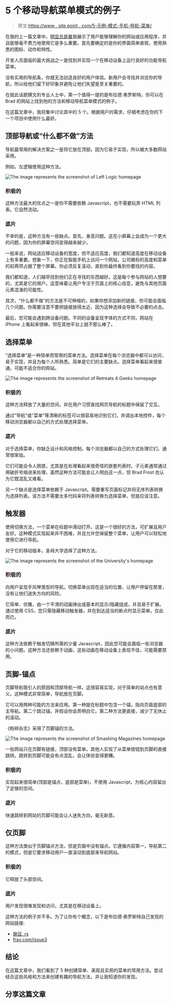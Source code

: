 # 5 个移动导航菜单模式的例子

> 原文:[https://www . site point . com/5-示例-模式-手机-导航-菜单/](https://www.sitepoint.com/5-examples-patterns-mobile-navigation-menus/)

在我的上一篇文章中，[明显总是赢](https://www.sitepoint.com/obvious-design-always-wins/)我展示了用户能够理解你的网站或应用程序，并且能够毫不费力地使用它是多么重要。首先要确定的是你的界面简单直观，使用熟悉的图标、动作和特性。

开发人员面临的最大挑战之一是找到并实现一个在移动设备上运行良好的功能导航菜单。

没有实用的导航条，你就无法创造良好的用户体验。新用户会寻找并浏览你的导航，所以给他们留下好印象并避免让他们失望是至关重要的。

在就此话题撰文的专业人士中，第一个值得一提的是布拉德·弗罗斯特。你可以在 Brad 的网站上找到他的方法和移动导航菜单模式的例子。

在这篇文章中，我将集中讨论其中的 5 个。根据用户的需求，仔细考虑在你的下一个项目中使用什么最好。

## 顶部导航或“什么都不做”方法

导航最常用的解决方案之一是将它放在顶部。因为它易于实现，所以被大多数网站采用。

例如，左逻辑使用这种方法。

![The image represents the screenshot of Left Logic homepage](../Images/276b879ceb2c171cc32aff9e14f77e5e.png)

### 积极的

这种方法最大的优点之一是你不需要依赖 Javascript，也不需要玩弄 HTML 列表。它自然流动。

### 底片

不幸的是，这种方法有一些缺点。首先，身高问题。这在小屏幕上会成为一个更大的问题，因为你的屏幕空间变得越来越少。

一般来说，网站适应移动设备的宽度，但不适应高度，我们都知道高度在移动设备上有多重要。想象一下，你正在智能手机上访问一个网站，公司徽标的高度和菜单的前两项占据了整个屏幕。你必须反复滚动，直到你最终看到你要找的内容。

我们都知道，人们越早找到他们正在寻找的东西越好。这是每个参与网站的人想要的，尤其是它的用户。这意味着让用户专注于页面上的核心信息，避免与其他页面元素混淆的可能性。

其次，“什么都不做”的方法是不可伸缩的，如果你想添加新的链接，你可能会面临几个问题。你需要注意不要把链接放得太近，因为这种选择会导致不必要的点击。

最后，您可能会遇到跨设备问题。不同的设备呈现字体的方式不同，网站在 iPhone 上看起来很棒，但在其他平台上就不那么棒了。

## 选择菜单

“选择菜单”是一种简单而常用的菜单方法。选择菜单在每个浏览器中都可以访问，易于实现，并且为每个人所熟悉。简单是它们的主要缺点。选择菜单看起来很普通，可能不适合你的网站。

![The image represents the screenshot of Retreats 4 Geeks homepage](../Images/6bc6193af1712f328a79b0d36517d22c.png)

### 积极的

这种方法释放了大量的空间，并在用户习惯查找网页导航的标题中保留了交互。

通过“导航”或“菜单”等清晰的标签可以很容易地识别它们，并调出本地控件，每个移动浏览器都以自己的方式处理选择菜单。

### 底片

对于选择菜单，你缺乏设计和风格控制。每个浏览器都以自己的方式处理它们，通常很笨拙。

它们可能会令人困惑，尤其是在处理看起来很奇怪的嵌套列表时。子元素通常通过用破折号缩进来处理，虽然这种方法可能会让人明白这一点，但 Brad Frost 也认为它既混乱又难看。

另一个缺点是选择菜单依赖于 Javascript。需要重写页面标记并将无序列表转换为选择列表。该方法不需要太多代码来将列表转换为选择菜单，但是应该注意。

## 触发器

使用切换方法，一个菜单在标题中滑动打开。这是一个很好的方法，可扩展且用户友好。这种模式实现起来并不困难，并且允许您保留整个菜单，让用户可以轻松地使用它进行导航。

对于它的移动版本，圣母大学选择了这种方法。

![The image represents the screenshot of the University's homepage](../Images/81a21dbd3c94eb4ac45822b15acfbb12.png)

### 积极的

向用户呈现手风琴类型的导航。切换菜单出现在适当的位置，让用户停留在那里，没有让他们迷失方向的风险。

它简单、优雅，由一个平滑的动画弹出或基本的显示/隐藏组成，并且易于扩展。通过使用 CSS，您只需隐藏移动触发器，并在到达适当的断点时显示菜单。仅此而已。

### 底片

这种方法依赖于触发切换所需的少量 Javascript，因此您可能会面临一些浏览器的小问题。这种方法还依赖于动画，这些动画在移动设备上表现不佳，可能需要禁用。

## 页脚-锚点

页脚导航吸引人的原因和顶部导航一样。这很容易实现，对于简单的站点也有意义。这种模式非常简单，导航放在页脚。

它可以用两种可能的方法来应用。第一种是在标题中包含一个锚，指向页面底部的主导航。第二个跳过锚，并假设你会弄明白它。第二种方法更直接，减少了无休止的滚动。

《粉碎杂志》采用了页脚锚的方法。

![The image represents the screenshot of Smashing Magazines homepage](../Images/c2588a81090f3b7c9ee5eb12ec70d51a.png)

一些网站只在页脚有链接，顶部没有菜单。其他人实现了从菜单按钮到页脚的直接跳转。跳转到页脚可能会有点混乱，会让体验变得更糟。

### 积极的

实现起来很简单(顶部是锚点，底部是菜单)，不使用 Javascript，为核心内容留出了足够的空间。

### 底片

快速跳转到网站的页脚可能会让人迷失方向，毫无新意。

## 仅页脚

这种方法类似于页脚锚点方法，但是页眉中没有锚点。它遵循内容第一，导航第二的模式，但是它要求移动用户一直滚动到底部来导航网站。

### 积极的

它释放了头部空间。

### 底片

用户发现很难发现和访问，尤其是在移动设备上。

这种方法的例子并不多。为了让你有个概念，以下是布拉德·弗罗斯特自己发现的网站链接:

*   [豌豆. rs](http://pea.rs/)
*   [fray.com/issue3](http://fray.com/issue3/)

## 结论

在这篇文章中，我们看到了 5 种创建简单、美观且实用的菜单的常用方法。尝试结合这些风格和方法来创建有趣的导航方法，并让我知道你的发现。

## 分享这篇文章